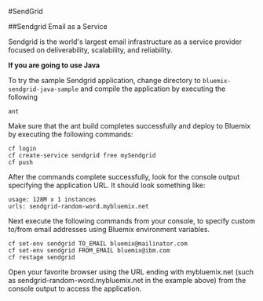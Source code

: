 #SendGrid

##Sendgrid Email as a Service

Sendgrid is the world's largest email infrastructure as a service provider focused on deliverability, scalability, and reliability. 

**If you are going to use Java**

To try the sample Sendgrid application, change directory to ```bluemix-sendgrid-java-sample``` and compile the application by executing the following

```
ant
```

Make sure that the ant build completes successfully and deploy to Bluemix by executing the following commands:

```
cf login
cf create-service sendgrid free mySendgrid
cf push
```

After the commands complete successfully, look for the console output specifying the application URL. It should look something like: 

```
usage: 128M x 1 instances
urls: sendgrid-random-word.mybluemix.net
```

Next execute the following commands from your console, to specify custom to/from email addresses using Bluemix environment variables. 

```
cf set-env sendgrid TO_EMAIL bluemix@mailinator.com
cf set-env sendgrid FROM_EMAIL bluemix@ibm.com
cf restage sendgrid
```

Open your favorite browser using the URL ending with mybluemix.net (such as sendgrid-random-word.mybluemix.net in the example above) from the console output to access the application. 
